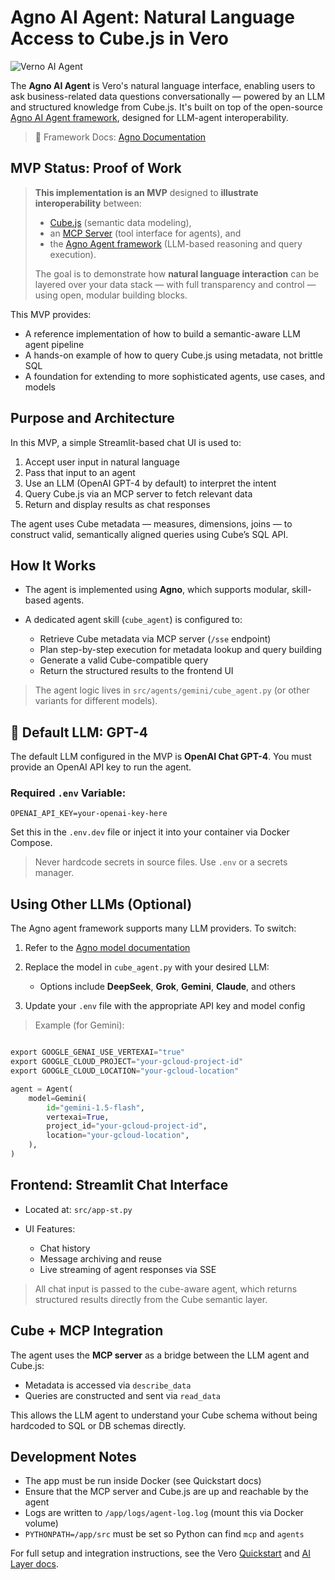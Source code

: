 # Agno AI Agent: Natural Language Access to Cube.js in Vero

![Verno AI Agent](/docs/images/ai-agent.png "erno AI Agent")

The **Agno AI Agent** is Vero's natural language interface, enabling users to ask business-related data questions conversationally — powered by an LLM and structured knowledge from Cube.js. It's built on top of the open-source [Agno AI Agent framework](https://github.com/agno-agi/agno), designed for LLM-agent interoperability.

> 📘 Framework Docs: [Agno Documentation](https://docs.agno.com/introduction)

## MVP Status: Proof of Work

> **This implementation is an MVP** designed to **illustrate interoperability** between:
>
> - [Cube.js](https://cube.dev) (semantic data modeling),
> - an [MCP Server](https://github.com/isaacwasserman/mcp_cube_server) (tool interface for agents), and
> - the [Agno Agent framework](https://docs.agno.com) (LLM-based reasoning and query execution).
>
> The goal is to demonstrate how **natural language interaction** can be layered over your data stack — with full transparency and control — using open, modular building blocks.

This MVP provides:

- A reference implementation of how to build a semantic-aware LLM agent pipeline
- A hands-on example of how to query Cube.js using metadata, not brittle SQL
- A foundation for extending to more sophisticated agents, use cases, and models

## Purpose and Architecture

In this MVP, a simple Streamlit-based chat UI is used to:

1. Accept user input in natural language
2. Pass that input to an agent
3. Use an LLM (OpenAI GPT-4 by default) to interpret the intent
4. Query Cube.js via an MCP server to fetch relevant data
5. Return and display results as chat responses

The agent uses Cube metadata — measures, dimensions, joins — to construct valid, semantically aligned queries using Cube’s SQL API.

## How It Works

- The agent is implemented using **Agno**, which supports modular, skill-based agents.
- A dedicated agent skill (`cube_agent`) is configured to:

  - Retrieve Cube metadata via MCP server (`/sse` endpoint)
  - Plan step-by-step execution for metadata lookup and query building
  - Generate a valid Cube-compatible query
  - Return the structured results to the frontend UI

> The agent logic lives in `src/agents/gemini/cube_agent.py` (or other variants for different models).

## 🤖 Default LLM: GPT-4

The default LLM configured in the MVP is **OpenAI Chat GPT-4**. You must provide an OpenAI API key to run the agent.

### Required `.env` Variable:

```
OPENAI_API_KEY=your-openai-key-here
```

Set this in the `.env.dev` file or inject it into your container via Docker Compose.

> Never hardcode secrets in source files. Use `.env` or a secrets manager.

## Using Other LLMs (Optional)

The Agno agent framework supports many LLM providers. To switch:

1. Refer to the [Agno model documentation](https://docs.agno.com/models/introduction)
2. Replace the model in `cube_agent.py` with your desired LLM:

   - Options include **DeepSeek**, **Grok**, **Gemini**, **Claude**, and others

3. Update your `.env` file with the appropriate API key and model config

> Example (for Gemini):

```python

export GOOGLE_GENAI_USE_VERTEXAI="true"
export GOOGLE_CLOUD_PROJECT="your-gcloud-project-id"
export GOOGLE_CLOUD_LOCATION="your-gcloud-location"

agent = Agent(
    model=Gemini(
        id="gemini-1.5-flash",
        vertexai=True,
        project_id="your-gcloud-project-id",
        location="your-gcloud-location",
    ),
)
```

## Frontend: Streamlit Chat Interface

- Located at: `src/app-st.py`
- UI Features:

  - Chat history
  - Message archiving and reuse
  - Live streaming of agent responses via SSE

> All chat input is passed to the cube-aware agent, which returns structured results directly from the Cube semantic layer.

## Cube + MCP Integration

The agent uses the **MCP server** as a bridge between the LLM agent and Cube.js:

- Metadata is accessed via `describe_data`
- Queries are constructed and sent via `read_data`

This allows the LLM agent to understand your Cube schema without being hardcoded to SQL or DB schemas directly.

## Development Notes

- The app must be run inside Docker (see Quickstart docs)
- Ensure that the MCP server and Cube.js are up and reachable by the agent
- Logs are written to `/app/logs/agent-log.log` (mount this via Docker volume)
- `PYTHONPATH=/app/src` must be set so Python can find `mcp` and `agents`

For full setup and integration instructions, see the Vero [Quickstart](../quickstart.md) and [AI Layer docs](../ai/mcp-server.md).
